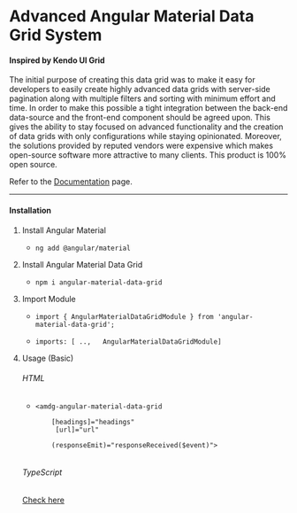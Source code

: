 # Advanced Angular Material Data Grid System
#### Inspired by Kendo UI Grid

The initial purpose of creating this data grid was to make it easy for developers to easily create highly advanced data grids with server-side pagination along with multiple filters and sorting with minimum effort and time. In order to make this possible a tight integration between the back-end data-source and the front-end component should be agreed upon. This gives the ability to stay focused on advanced functionality and the creation of data grids with only configurations while staying opinionated. Moreover, the solutions provided by reputed vendors were expensive which makes open-source software more attractive to many clients. This product is 100% open source.

Refer to the [Documentation](https://angular-grid.herokuapp.com/) page.


<hr />

#### Installation

1. Install Angular Material

    - `ng add @angular/material`

2. Install Angular Material Data Grid

    - `npm i angular-material-data-grid`

3. Import Module

    - `import { AngularMaterialDataGridModule } from 'angular-material-data-grid';`

    - `imports: [ ..,   AngularMaterialDataGridModule]`

4. Usage (Basic)
    ###### HTML
   - <code><amdg-angular-material-data-grid <br>
         &nbsp;&nbsp;&nbsp;&nbsp;[headings]="headings"<br>
         &nbsp;&nbsp;&nbsp;&nbsp;[url]="url"<br>
         &nbsp;&nbsp;&nbsp;&nbsp;(responseEmit)="responseReceived($event)"><br>
         </amdg-angular-material-data-grid></code>
         
    ###### TypeScript
    [Check here](https://angular-grid.herokuapp.com/gettingStarted/installation)

